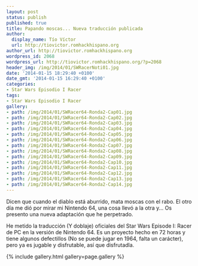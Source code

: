 ```yaml
---
layout: post
status: publish
published: true
title: Papando moscas... Nueva traducción publicada
author:
  display_name: Tío Víctor
  url: http://tiovictor.romhackhispano.org
author_url: http://tiovictor.romhackhispano.org
wordpress_id: 2068
wordpress_url: http://tiovictor.romhackhispano.org/?p=2068
header_img: /img/2014/01/SWRacerNoti01.jpg
date: '2014-01-15 18:29:40 +0100'
date_gmt: '2014-01-15 16:29:40 +0100'
categories:
- Star Wars Episodio I Racer
tags:
- Star Wars Episodio I Racer
gallery:
- path: /img/2014/01/SWRacer64-Ronda2-Cap01.jpg
- path: /img/2014/01/SWRacer64-Ronda2-Cap02.jpg
- path: /img/2014/01/SWRacer64-Ronda2-Cap03.jpg
- path: /img/2014/01/SWRacer64-Ronda2-Cap04.jpg
- path: /img/2014/01/SWRacer64-Ronda2-Cap05.jpg
- path: /img/2014/01/SWRacer64-Ronda2-Cap06.jpg
- path: /img/2014/01/SWRacer64-Ronda2-Cap07.jpg
- path: /img/2014/01/SWRacer64-Ronda2-Cap08.jpg
- path: /img/2014/01/SWRacer64-Ronda2-Cap09.jpg
- path: /img/2014/01/SWRacer64-Ronda2-Cap10.jpg
- path: /img/2014/01/SWRacer64-Ronda2-Cap11.jpg
- path: /img/2014/01/SWRacer64-Ronda2-Cap12.jpg
- path: /img/2014/01/SWRacer64-Ronda2-Cap13.jpg
- path: /img/2014/01/SWRacer64-Ronda2-Cap14.jpg
---
```

Dicen que cuando el diablo está aburrido, mata moscas con el rabo. El otro día 
me dió por mirar mi Nintendo 64, una cosa llevó a la otra y... Os presento una 
nueva adaptación que he perpetrado.

He metido la traducción (Y doblaje) oficiales del Star Wars Episode I: Racer de 
PC en la versión de Nintendo 64. Es un proyecto hecho en 72 horas y tiene algunos 
defectillos (No se puede jugar en 1964, falta un carácter), pero ya es jugable y 
disfrutable, así que disfrutadla.

{% include gallery.html gallery=page.gallery %}
